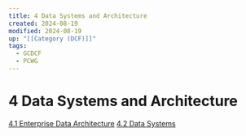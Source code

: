```yaml
---
title: 4 Data Systems and Architecture
created: 2024-08-19
modified: 2024-08-19
up: "[[Category (DCF)]]"
tags:
  - GCDCF
  - PCWG
---
```

# 4 Data Systems and Architecture
[4.1 Enterprise Data Architecture](./4.1%20Enterprise%20Data%20Architecture.md)
[4.2 Data Systems](./4.2%20Data%20Systems.md)
